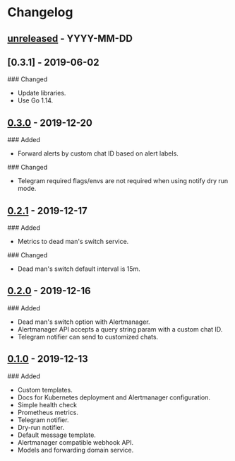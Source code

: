 # Changelog

## [unreleased] - YYYY-MM-DD

## [0.3.1] - 2019-06-02

### Changed

- Update libraries.
- Use Go 1.14.

## [0.3.0] - 2019-12-20

### Added

- Forward alerts by custom chat ID based on alert labels.

### Changed

- Telegram required flags/envs are not required when using notify dry run mode.

## [0.2.1] - 2019-12-17

### Added

- Metrics to dead man's switch service.

### Changed

- Dead man's switch default interval is 15m.

## [0.2.0] - 2019-12-16

### Added

- Dead man's switch option with Alertmanager.
- Alertmanager API accepts a query string param with a custom chat ID.
- Telegram notifier can send to customized chats.

## [0.1.0] - 2019-12-13

### Added

- Custom templates.
- Docs for Kubernetes deployment and Alertmanager configuration.
- Simple health check
- Prometheus metrics.
- Telegram notifier.
- Dry-run notifier.
- Default message template.
- Alertmanager compatible webhook API.
- Models and forwarding domain service.

[unreleased]: https://github.com/slok/alertgram/compare/v0.3.0...HEAD
[0.3.0]: https://github.com/slok/alertgram/compare/v0.2.1...v0.3.0
[0.2.1]: https://github.com/slok/alertgram/compare/v0.2.0...v0.2.1
[0.2.0]: https://github.com/slok/alertgram/compare/v0.1.0...v0.2.0
[0.1.0]: https://github.com/slok/alertgram/releases/tag/v0.1.0
